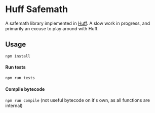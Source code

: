 # Huff Safemath
A safemath library implemented in [Huff](https://github.com/AztecProtocol/AZTEC/tree/master/packages/huff). A slow work in progress, and primarily an excuse to play around with Huff.

## Usage
`npm install`

#### Run tests
`npm run tests`

#### Compile bytecode
`npm run compile` (not useful bytecode on it's own, as all functions are internal)
